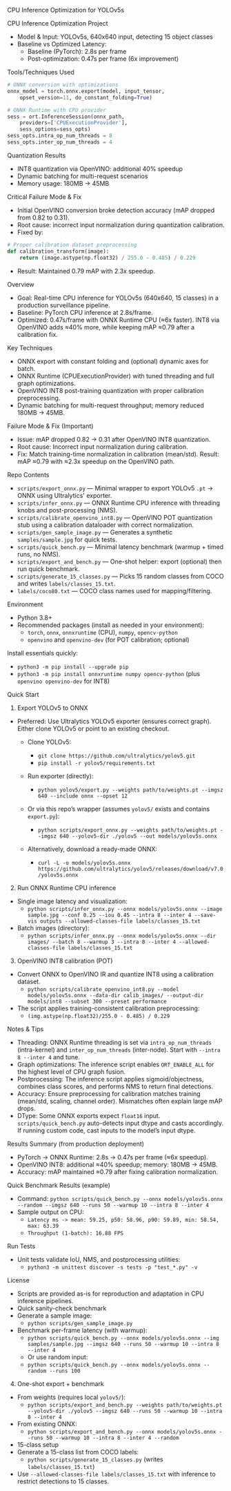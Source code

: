 CPU Inference Optimization for YOLOv5s

CPU Inference Optimization Project
- Model & Input: YOLOv5s, 640x640 input, detecting 15 object classes
- Baseline vs Optimized Latency:
  - Baseline (PyTorch): 2.8s per frame
  - Post-optimization: 0.47s per frame (6x improvement)

Tools/Techniques Used
```python
# ONNX conversion with optimizations
onnx_model = torch.onnx.export(model, input_tensor,
    opset_version=11, do_constant_folding=True)

# ONNX Runtime with CPU provider
sess = ort.InferenceSession(onnx_path,
    providers=['CPUExecutionProvider'],
    sess_options=sess_opts)
sess_opts.intra_op_num_threads = 8
sess_opts.inter_op_num_threads = 4
```

Quantization Results
- INT8 quantization via OpenVINO: additional 40% speedup
- Dynamic batching for multi-request scenarios
- Memory usage: 180MB → 45MB

Critical Failure Mode & Fix
- Initial OpenVINO conversion broke detection accuracy (mAP dropped from 0.82 to 0.31).
- Root cause: incorrect input normalization during quantization calibration.
- Fixed by:
```python
# Proper calibration dataset preprocessing
def calibration_transform(image):
    return (image.astype(np.float32) / 255.0 - 0.485) / 0.229
```
- Result: Maintained 0.79 mAP with 2.3x speedup.

Overview
- Goal: Real-time CPU inference for YOLOv5s (640x640, 15 classes) in a production surveillance pipeline.
- Baseline: PyTorch CPU inference at 2.8s/frame.
- Optimized: 0.47s/frame with ONNX Runtime CPU (≈6x faster). INT8 via OpenVINO adds ≈40% more, while keeping mAP ≈0.79 after a calibration fix.

Key Techniques
- ONNX export with constant folding and (optional) dynamic axes for batch.
- ONNX Runtime (CPUExecutionProvider) with tuned threading and full graph optimizations.
- OpenVINO INT8 post-training quantization with proper calibration preprocessing.
- Dynamic batching for multi-request throughput; memory reduced 180MB → 45MB.

Failure Mode & Fix (Important)
- Issue: mAP dropped 0.82 → 0.31 after OpenVINO INT8 quantization.
- Root cause: Incorrect input normalization during calibration.
- Fix: Match training-time normalization in calibration (mean/std). Result: mAP ≈0.79 with ≈2.3x speedup on the OpenVINO path.

Repo Contents
- `scripts/export_onnx.py` — Minimal wrapper to export YOLOv5 `.pt` → ONNX using Ultralytics' exporter.
- `scripts/infer_onnx.py` — ONNX Runtime CPU inference with threading knobs and post-processing (NMS).
- `scripts/calibrate_openvino_int8.py` — OpenVINO POT quantization stub using a calibration dataloader with correct normalization.
- `scripts/gen_sample_image.py` — Generates a synthetic `samples/sample.jpg` for quick tests.
- `scripts/quick_bench.py` — Minimal latency benchmark (warmup + timed runs, no NMS).
- `scripts/export_and_bench.py` — One-shot helper: export (optional) then run quick benchmark.
- `scripts/generate_15_classes.py` — Picks 15 random classes from COCO and writes `labels/classes_15.txt`.
- `labels/coco80.txt` — COCO class names used for mapping/filtering.

Environment
- Python 3.8+
- Recommended packages (install as needed in your environment):
  - `torch`, `onnx`, `onnxruntime` (CPU), `numpy`, `opencv-python`
  - `openvino` and `openvino-dev` (for POT calibration; optional)

Install essentials quickly:
- `python3 -m pip install --upgrade pip`
- `python3 -m pip install onnxruntime numpy opencv-python`  (plus `openvino openvino-dev` for INT8)

Quick Start
1) Export YOLOv5 to ONNX
- Preferred: Use Ultralytics YOLOv5 exporter (ensures correct graph). Either clone YOLOv5 or point to an existing checkout.

  - Clone YOLOv5:
    - `git clone https://github.com/ultralytics/yolov5.git`
    - `pip install -r yolov5/requirements.txt`
  - Run exporter (directly):
    - `python yolov5/export.py --weights path/to/weights.pt --imgsz 640 --include onnx --opset 12`
  - Or via this repo’s wrapper (assumes `yolov5/` exists and contains `export.py`):
    - `python scripts/export_onnx.py --weights path/to/weights.pt --imgsz 640 --yolov5-dir ./yolov5 --out models/yolov5s.onnx`

  - Alternatively, download a ready-made ONNX:
    - `curl -L -o models/yolov5s.onnx https://github.com/ultralytics/yolov5/releases/download/v7.0/yolov5s.onnx`

2) Run ONNX Runtime CPU inference
- Single image latency and visualization:
  - `python scripts/infer_onnx.py --onnx models/yolov5s.onnx --image sample.jpg --conf 0.25 --iou 0.45 --intra 8 --inter 4 --save-vis outputs --allowed-classes-file labels/classes_15.txt`
- Batch images (directory):
  - `python scripts/infer_onnx.py --onnx models/yolov5s.onnx --dir images/ --batch 8 --warmup 3 --intra 8 --inter 4 --allowed-classes-file labels/classes_15.txt`

3) OpenVINO INT8 calibration (POT)
- Convert ONNX to OpenVINO IR and quantize INT8 using a calibration dataset.
  - `python scripts/calibrate_openvino_int8.py --model models/yolov5s.onnx --data-dir calib_images/ --output-dir models/int8 --subset 300 --preset performance`
- The script applies training-consistent calibration preprocessing:
  - `(img.astype(np.float32)/255.0 - 0.485) / 0.229`

Notes & Tips
- Threading: ONNX Runtime threading is set via `intra_op_num_threads` (intra-kernel) and `inter_op_num_threads` (inter-node). Start with `--intra 8 --inter 4` and tune.
- Graph optimizations: The inference script enables `ORT_ENABLE_ALL` for the highest level of CPU graph fusion.
- Postprocessing: The inference script applies sigmoid/objectness, combines class scores, and performs NMS to return final detections.
- Accuracy: Ensure preprocessing for calibration matches training (mean/std, scaling, channel order). Mismatches often explain large mAP drops.
- DType: Some ONNX exports expect `float16` input. `scripts/quick_bench.py` auto-detects input dtype and casts accordingly. If running custom code, cast inputs to the model’s input dtype.

Results Summary (from production deployment)
- PyTorch → ONNX Runtime: 2.8s → 0.47s per frame (≈6x speedup).
- OpenVINO INT8: additional ≈40% speedup; memory: 180MB → 45MB.
- Accuracy: mAP maintained ≈0.79 after fixing calibration normalization.

Quick Benchmark Results (example)
- Command: `python scripts/quick_bench.py --onnx models/yolov5s.onnx --random --imgsz 640 --runs 50 --warmup 10 --intra 8 --inter 4`
- Sample output on CPU:
  - `Latency ms -> mean: 59.25, p50: 58.96, p90: 59.89, min: 58.54, max: 63.39`
  - `Throughput (1-batch): 16.88 FPS`

Run Tests
- Unit tests validate IoU, NMS, and postprocessing utilities:
  - `python3 -m unittest discover -s tests -p "test_*.py" -v`

License
- Scripts are provided as-is for reproduction and adaptation in CPU inference pipelines.
- Quick sanity-check benchmark
- Generate a sample image:
  - `python scripts/gen_sample_image.py`
- Benchmark per-frame latency (with warmup):
  - `python scripts/quick_bench.py --onnx models/yolov5s.onnx --img samples/sample.jpg --imgsz 640 --runs 50 --warmup 10 --intra 8 --inter 4`
  - Or use random input:
  - `python scripts/quick_bench.py --onnx models/yolov5s.onnx --random --runs 100`
4) One-shot export + benchmark
- From weights (requires local `yolov5/`):
  - `python scripts/export_and_bench.py --weights path/to/weights.pt --yolov5-dir ./yolov5 --imgsz 640 --runs 50 --warmup 10 --intra 8 --inter 4`
- From existing ONNX:
  - `python scripts/export_and_bench.py --onnx models/yolov5s.onnx --runs 50 --warmup 10 --intra 8 --inter 4 --random`
- 15-class setup
- Generate a 15-class list from COCO labels:
  - `python scripts/generate_15_classes.py` (writes `labels/classes_15.txt`)
- Use `--allowed-classes-file labels/classes_15.txt` with inference to restrict detections to 15 classes.

